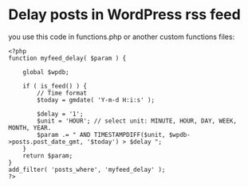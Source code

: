 #  Delay posts in WordPress rss feed
you use this code in functions.php or another custom functions files:

```
<?php
function myfeed_delay( $param ) {
 
    global $wpdb;
 
    if ( is_feed() ) {
        // Time format
        $today = gmdate( 'Y-m-d H:i:s' );
   
        $delay = '1'; 
        $unit = 'HOUR'; // select unit: MINUTE, HOUR, DAY, WEEK, MONTH, YEAR.
        $param .= " AND TIMESTAMPDIFF($unit, $wpdb->posts.post_date_gmt, '$today') > $delay ";
    }
    return $param;
}
add_filter( 'posts_where', 'myfeed_delay' );
?>
```
